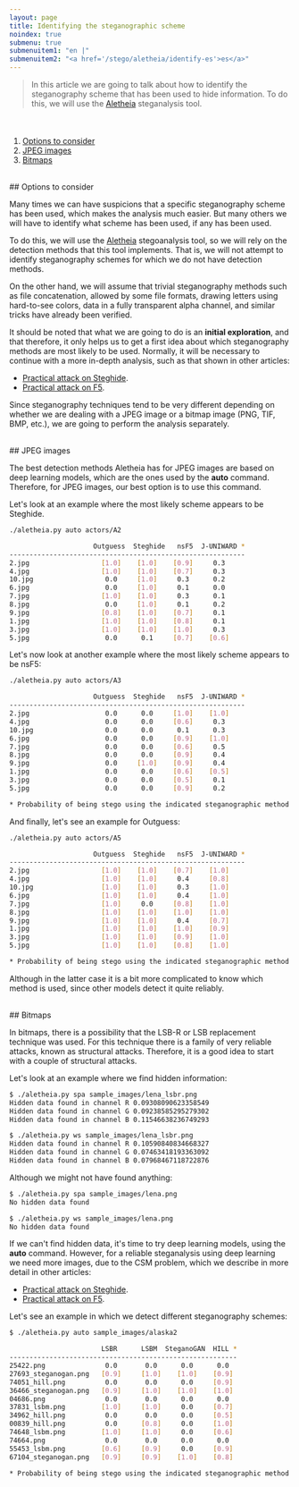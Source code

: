 ```yaml
---
layout: page
title: Identifying the steganographic scheme
noindex: true
submenu: true
submenuitem1: "en |"
submenuitem2: "<a href='/stego/aletheia/identify-es'>es</a>"
---
```


> In this article we are going to talk about how to identify the steganography 
> scheme that has been used to hide information. To do this, we will use the 
> [Aletheia](https://github.com/daniellerch/aletheia) steganalysis tool.



<style>
    [id]::before {
        content: '';
        display: block;
        height:      70px;
        margin-top: -70px;
        visibility: hidden;
    }
</style>

<div class='menu' style='margin-top:50px'></div>

1. [Options to consider](#options-to-consider)
2. [JPEG images](#jpeg-images)
3. [Bitmaps](#bitmaps)


<br>
## Options to consider

Many times we can have suspicions that a specific steganography scheme has 
been used, which makes the analysis much easier. But many others we will 
have to identify what scheme has been used, if any has been used.

To do this, we will use the [Aletheia](https://github.com/daniellerch/aletheia)
stegoanalysis tool, so we will rely on the detection methods that this tool 
implements. That is, we will not attempt to identify steganography schemes 
for which we do not have detection methods.

On the other hand, we will assume that trivial steganography methods such as 
file concatenation, allowed by some file formats, drawing letters using 
hard-to-see colors, data in a fully transparent alpha channel, and similar 
tricks have already been verified.

It should be noted that what we are going to do is an **initial exploration**, 
and that therefore, it only helps us to get a first idea about which 
steganography methods are most likely to be used. Normally, it will be 
necessary to continue with a more in-depth analysis, such as that shown 
in other articles:

- [Practical attack on Steghide](/stego/aletheia/steghide-attack-es).
- [Practical attack on F5](/stego/aletheia/f5-attack-es).


Since steganography techniques tend to be very different depending on whether 
we are dealing with a JPEG image or a bitmap image (PNG, TIF, BMP, etc.), 
we are going to perform the analysis separately.

<br>
## JPEG images

The best detection methods Aletheia has for JPEG images are based on deep 
learning models, which are the ones used by the **auto** command. Therefore, 
for JPEG images, our best option is to use this command.

Let's look at an example where the most likely scheme appears to be Steghide.


```bash
./aletheia.py auto actors/A2

                     Outguess  Steghide   nsF5  J-UNIWARD *
-----------------------------------------------------------
2.jpg                  [1.0]    [1.0]    [0.9]     0.3   
4.jpg                  [1.0]    [1.0]    [0.7]     0.3   
10.jpg                  0.0     [1.0]     0.3      0.2   
6.jpg                   0.0     [1.0]     0.1      0.0   
7.jpg                  [1.0]    [1.0]     0.3      0.1   
8.jpg                   0.0     [1.0]     0.1      0.2   
9.jpg                  [0.8]    [1.0]    [0.7]     0.1   
1.jpg                  [1.0]    [1.0]    [0.8]     0.1   
3.jpg                  [1.0]    [1.0]    [1.0]     0.3   
5.jpg                   0.0      0.1     [0.7]    [0.6]  

```

Let's now look at another example where the most likely scheme appears to be nsF5:


```bash
./aletheia.py auto actors/A3

                     Outguess  Steghide   nsF5  J-UNIWARD *
-----------------------------------------------------------
2.jpg                   0.0      0.0     [1.0]    [1.0]  
4.jpg                   0.0      0.0     [0.6]     0.3   
10.jpg                  0.0      0.0      0.1      0.3   
6.jpg                   0.0      0.0     [0.9]    [1.0]  
7.jpg                   0.0      0.0     [0.6]     0.5   
8.jpg                   0.0      0.0     [0.9]     0.4   
9.jpg                   0.0     [1.0]    [0.9]     0.4   
1.jpg                   0.0      0.0     [0.6]    [0.5]  
3.jpg                   0.0      0.0     [0.5]     0.1   
5.jpg                   0.0      0.0     [0.9]     0.2   

* Probability of being stego using the indicated steganographic method.
```

And finally, let's see an example for Outguess:

```bash
./aletheia.py auto actors/A5

                     Outguess  Steghide   nsF5  J-UNIWARD *
-----------------------------------------------------------
2.jpg                  [1.0]    [1.0]    [0.7]    [1.0]  
4.jpg                  [1.0]    [1.0]     0.4     [0.8]  
10.jpg                 [1.0]    [1.0]     0.3     [1.0]  
6.jpg                  [1.0]    [1.0]     0.4     [1.0]  
7.jpg                  [1.0]     0.0     [0.8]    [1.0]  
8.jpg                  [1.0]    [1.0]    [1.0]    [1.0]  
9.jpg                  [1.0]    [1.0]     0.4     [0.7]  
1.jpg                  [1.0]    [1.0]    [1.0]    [0.9]  
3.jpg                  [1.0]    [1.0]    [0.9]    [1.0]  
5.jpg                  [1.0]    [1.0]    [0.8]    [1.0]  

* Probability of being stego using the indicated steganographic method.
```

Although in the latter case it is a bit more complicated to know which 
method is used, since other models detect it quite reliably.


<br>
## Bitmaps

In bitmaps, there is a possibility that the LSB-R or LSB replacement technique 
was used. For this technique there is a family of very reliable attacks, known as 
structural attacks. Therefore, it is a good idea to start with a couple of 
structural attacks.

Let's look at an example where we find hidden information:


```bash
$ ./aletheia.py spa sample_images/lena_lsbr.png
Hidden data found in channel R 0.09308090623358549
Hidden data found in channel G 0.09238585295279302
Hidden data found in channel B 0.11546638236749293

$ ./aletheia.py ws sample_images/lena_lsbr.png
Hidden data found in channel R 0.10590840834668327
Hidden data found in channel G 0.07463418193363092
Hidden data found in channel B 0.07968467118722876
```

Although we might not have found anything:

```bash
$ ./aletheia.py spa sample_images/lena.png
No hidden data found

$ ./aletheia.py ws sample_images/lena.png
No hidden data found
```

If we can't find hidden data, it's time to try deep learning models, using the 
**auto** command. However, for a reliable steganalysis using deep learning  
we need more images, due to the CSM problem, which we describe in more detail 
in other articles:

- [Practical attack on Steghide](/stego/aletheia/steghide-attack-en).
- [Practical attack on F5](/stego/aletheia/f5-attack-en).

Let's see an example in which we detect different steganography schemes:

```bash
$ ./aletheia.py auto sample_images/alaska2

                       LSBR      LSBM  SteganoGAN  HILL *
---------------------------------------------------------
25422.png               0.0       0.0      0.0      0.0   
27693_steganogan.png   [0.9]     [1.0]    [1.0]    [0.9]  
74051_hill.png          0.0       0.0      0.0     [0.9]  
36466_steganogan.png   [0.9]     [1.0]    [1.0]    [1.0]  
04686.png               0.0       0.0      0.0      0.0   
37831_lsbm.png         [1.0]     [1.0]     0.0     [0.7]  
34962_hill.png          0.0       0.0      0.0     [0.5]  
00839_hill.png          0.0      [0.8]     0.0     [1.0]  
74648_lsbm.png         [1.0]     [1.0]     0.0     [0.6]  
74664.png               0.0       0.0      0.0      0.0   
55453_lsbm.png         [0.6]     [0.9]     0.0     [0.9]  
67104_steganogan.png   [0.9]     [0.9]    [1.0]    [0.8]  

* Probability of being stego using the indicated steganographic method.

```












